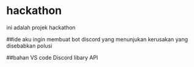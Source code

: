 # hackathon
ini adalah projek hackathon

##ide
aku ingin membuat bot discord yang menunjukan kerusakan yang disebabkan polusi

##bahan
VS code
Discord libary
API
